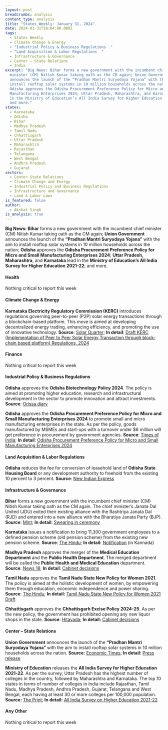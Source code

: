 ```yaml
---
layout: post
breadcrumbs: analysis
content_type: analysis
title: "States Weekly: January 31, 2024"
date: 2024-01-31T18:04:00.000Z
tags:
  - States Weekly
  - Climate Change & Energy
  - "Industrial Policy & Business Regulations  "
  - "Land Acquisition & Labor Regulations  "
  - Infrastructure & Governance 
  - Center – State Relations 
  - India
excerpt: "Big News: Bihar forms a new government with the incumbent chief
  minister (CM) Nitish Kunar taking oath as the CM again; Union Government
  announces the launch of the “Pradhan Mantri Suryodaya Yojana” with the aim to
  install rooftop solar systems in 10 million households across the nation;
  Odisha approves the Odisha Procurement Preference Policy for Micro and Small
  Manufacturing Enterprises 2024; Uttar Pradesh, Maharashtra, and Karnataka lead
  in the Ministry of Education’s All India Survey for Higher Education 2021-22;
  and more."
states:
  - Karnataka
  - Odisha
  - Bihar
  - Madhya Pradesh
  - Tamil Nadu
  - Chhattisgarh
  - Uttar Pradesh
  - Maharashtra
  - Rajasthan
  - Telangana
  - West Bengal
  - Andhra Pradesh
  - Gujarat
sectors:
  - Center-State Relations
  - Climate Change and Energy
  - Industrial Policy and Business Regulations
  - Infrastructure and Governance
  - Land & Labor Laws
is_featured: false
author:
  - Akshat Singh
is_analysis: true
---
```

**Big News: Bihar** forms a new government with the incumbent chief minister (CM) Nitish Kumar taking oath as the CM again; **Union Government** announces the launch of the **“Pradhan Mantri Suryodaya Yojana”** with the aim to install rooftop solar systems in 10 million households across the nation; **Odisha** approves the **Odisha Procurement Preference Policy for Micro and Small Manufacturing Enterprises 2024**; **Uttar Pradesh, Maharashtra**, and **Karnataka** lead in the **Ministry of Education’s All India Survey for Higher Education 2021-22**; and more.



#### Health 

Nothing critical to report this week



#### Climate Change & Energy

**Karnataka Electricity Regulatory Commission (KERC)** introduces regulations governing peer-to-peer (P2P) solar energy transactions through a blockchain-based platform. This move is aimed at developing decentralized energy trading, enhancing efficiency, and promoting the use of innovative technology. **Source**: [Solar Quarter](https://solarquarter.com/2024/01/24/karnatakas-energy-revolution-embracing-peer-to-peer-solar-transactions-with-blockchain-technology-and-the-unveiling-of-draft-regulations/); **In detail**: [Draft KERC (Implementation of Peer to Peer Solar Energy Transaction through block-chain based platform) Regulations, 2024](https://solarquarter.com/wp-content/uploads/2024/01/Draft-regulation-Peer-to-Peer-Solar-Transaction-through-Blockchain.pdf)



#### Finance

Nothing critical to report this week



#### Industrial Policy & Business Regulations  

**Odisha** approves the **Odisha Biotechnology Policy 2024**. The policy is aimed at promoting higher education, research and infrastructural development in the sector to promote innovation and attract investments. **Source**: [Orissa diary](https://orissadiary.com/odisha-cabinet-has-approved-the-odisha-biotechnology-policy-2024-to-create-a-flourishing-ecosystem-for-biotechnology-industry/)

**Odisha** approves the **Odisha Procurement Preference Policy for Micro and Small Manufacturing Enterprises 2024** to promote small and micro manufacturing enterprises in the state. As per the policy, goods manufactured by MSMEs and start-ups with a turnover under $6 million will get preference in procurement by government agencies. **Source**: [Times of India](https://timesofindia.indiatimes.com/city/bhubaneswar/boosting-odishas-small-and-micro-manufacturing-enterprises-new-osme-policy-approved/articleshow/107067185.cms); **In detail**: [Odisha Procurement Preference Policy for Micro and Small Manufacturing Enterprises 2024](https://odisha.gov.in/sites/default/files/2024-01/Odisha%20Procurement%20Preference%20Policy%20for%20Micro%20and%20Small%20Manufacturing%20Enterprises-2023_1.pdf)



#### Land Acquisition & Labor Regulations  

**Odisha** reduces the fee for conversion of leasehold land of **Odisha State Housing Board** or any development authority to freehold from the existing 10 percent to 3 percent. **Source**: [New Indian Express](https://www.newindianexpress.com/states/odisha/2024/Jan/23/odisha-cabinet-nod-to-land-conversion-fee-reduction-from-10-per-cent-to-3-per-cent)

#### Infrastructure & Governance 

**Bihar** forms a new government with the incumbent chief minister (CM) Nitish Kumar taking oath as the CM again. The chief minister’s Janata Dal United (JDU) exited their existing alliance with the Rashtriya Janata Dal (RJD) and entered into a new alliance with the Bharatiya Janata Party (BJP). **Source**: [Mint](https://www.livemint.com/politics/news/nitish-kumar-takes-oath-as-bihar-chief-minister-record-ninth-time-deputies-samrat-chaudhary-vijay-kumar-nda-rjd-alliance-11706441409604.html); **In detail**: [Swearing in ceremony](https://www.facebook.com/people/Raj-Bhavan-Bihar/100090417940268/?ref=embed_page)

**Karnataka** issues a notification to bring 11,300 government employees to a defined pension scheme (old pension scheme) from the existing new pension scheme. **Source**: [The Hindu](https://www.thehindu.com/news/national/karnataka/karnataka-govt-issues-notification-bringing-back-about-11300-employees-to-ops/article67773952.ece); **In detail:** [Notification](https://acrobat.adobe.com/id/urn:aaid:sc:VA6C2:9e187ef8-c912-4cf9-a787-c05f2d59d00e) (in Kannada)

**Madhya Pradesh** approves the merger of the **Medical Education Department** and the **Public Health Department**. The merged department will be called the **Public Health and Medical Education** department. **Source**: [News 18](https://www.news18.com/education-career/madhya-pradesh-merger-of-public-health-medical-education-departments-gets-cabinet-nod-8752869.html); **In detail**: [Cabinet decisions](https://www.mpinfo.org/Home/CabinetDetails?newsid=240123S5&fontname=Mangal&LocID=32&pubdate=01/23/2024)

**Tamil Nadu** approves the **Tamil Nadu State New Policy for Women 2021**. The policy is aimed at the holistic development of women, by empowering them through education, economic independence and power sharing. **Source**: [The Hindu](https://www.thehindu.com/news/national/tamil-nadu/tn-cabinet-approves-state-new-policy-for-women/article67768710.ece); **In detail:** [Tamil Nadu State New Policy for Women 2021 Draft](https://cms.tn.gov.in/sites/default/files/documents/TN_Policy_Women_2021_draft.pdf)

**Chhattisgarh** approves the **Chhattisgarh Excise Policy 2024-25**. As per the new policy, the government has prohibited opening any new liquor shops in the state. **Source**: [Hitavada](https://www.thehitavada.com/Encyc/2024/1/25/Significant-decisions-taken-Green-signal-to-Chhattisgarh-Excise-Policy-for-FY-2024-25.html); **In detail:** [Cabinet decisions](https://dprcg.gov.in/pages/1704098815/cabinet-decisions-2024)



#### Center – State Relations 

**Union Government** announces the launch of the **“Pradhan Mantri Suryodaya Yojana”** with the aim to install rooftop solar systems in 10 million households across the nation. **Source:** [Economic Times](https://energy.economictimes.indiatimes.com/news/power/1-crore-homes-to-get-solar-panels-under-pradhan-mantri-suryodaya-yojana-pm-modi/107066495); **In detail:** [Press release](https://pib.gov.in/PressReleaseIframePage.aspx?PRID=1998623)

**Ministry of Education** releases the **All India Survey for Higher Education 2021-22**. As per the survey, Uttar Pradesh has the highest number of colleges in the country, followed by Maharashtra and Karnataka. The top 10 states in terms of number of colleges in India include Rajasthan, Tamil Nadu, Madhya Pradesh, Andhra Pradesh, Gujarat, Telangana and West Bengal, each having at least 30 or more colleges per 100,000 population. **Source:** [The Print](https://theprint.in/india/up-has-highest-number-of-colleges-in-country-followed-by-maharashtra-karnataka-aishe-report-2/1940506/); **In detail:** [All India Survey on Higher Education 2021-22](https://aishe.gov.in/aishe/viewDocument.action?documentId=353)



#### Any Other

Nothing critical to report this week
